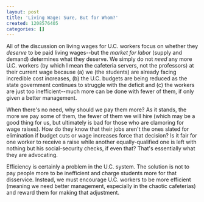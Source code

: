 ```yaml
---
layout: post
title: 'Living Wage: Sure, But for Whom?'
created: 1208576405
categories: []
---
```

All of the discussion on living wages for U.C. workers focus on whether they <em>deserve</em> to be paid living wages--but the <em>market for labor</em> (supply and demand) determines what they deserve. We simply do not <em>need</em> any more U.C. workers (by which I mean the cafeteria servers, not the professors) at their current wage because (a) we (the students) are already facing incredible cost increases, (b) the U.C. budgets are being reduced as the state government continues to struggle with the deficit and (c) the workers are just too inefficient--much more can be done with fewer of them, if only given a better management.

When there's no need, why should we pay them more? As it stands, the more we pay some of them, the fewer of them we will hire (which may be a good thing for us, but ultimately is bad for those who are clamoring for wage raises). How do they know that their jobs aren't the ones slated for elimination if budget cuts or wage increases force that decision? Is it fair for one worker to receive a raise while another equally-qualified one is left with nothing but his social-security checks, if even that? That's essentially what they are advocating.

Efficiency is certainly a problem in the U.C. system. The solution is not to pay people more to be inefficient and charge students more for that disservice. Instead, we must encourage U.C. workers to be more efficient (meaning we need better management, especially in the chaotic cafeterias) and reward them for making that adjustment.
